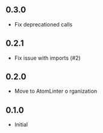 ## 0.3.0
* Fix deprecationed calls

## 0.2.1
* Fix issue with imports (#2)

## 0.2.0
* Move to AtomLinter o  rganization

## 0.1.0
* Initial
